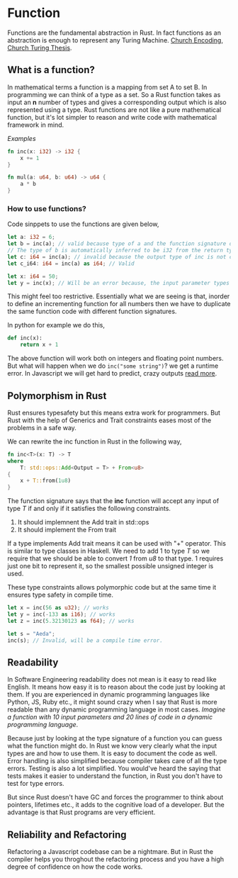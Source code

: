 # Function

Functions are the fundamental abstraction in Rust. In fact functions as an abstraction
is enough to represent any Turing Machine. [Church Encoding](https://en.wikipedia.org/wiki/Church_encoding), [Church Turing Thesis](https://en.wikipedia.org/wiki/Church%E2%80%93Turing_thesis).

## What is a function?

In mathematical terms a function is a mapping from set A to set B. In programming we can think
of a type as a set.
So a Rust function takes as input an **n** number of types and gives a corresponding output which
is also represented using a type.
Rust functions are not like a pure mathematical function, but it's lot simpler to reason and write
code with mathematical framework in mind.

*Examples*
```rust
fn inc(x: i32) -> i32 {
    x += 1
}

fn mul(a: u64, b: u64) -> u64 {
    a * b
}
```

### How to use functions?

Code sinppets to use the functions are given below,

```rust
let a: i32 = 6;
let b = inc(a); // valid because type of a and the function signature of inc matches
// The type of b is automatically inferred to be i32 from the return type of inc function
let c: i64 = inc(a); // invalid because the output type of inc is not compatible with i64.
let c_i64: i64 = inc(a) as i64; // Valid

let x: i64 = 50;
let y = inc(x); // Will be an error because, the input parameter types don't match
```

This might feel too restrictive. Essentially what we are seeing is that, inorder to define an
incrementing function for all numbers then we have to duplicate the same function code with
different function signatures.

In python for example we do this,
```python
def inc(x):
    return x + 1
```
The above function will work both on integers and floating point numbers. But
what will happen when we do ```inc("some string")```? we get a runtime error.
In Javascript we will get hard to predict, crazy outputs [read more](https://stackoverflow.com/questions/40848551/how-does-adding-string-with-integer-work-in-javascript).

## Polymorphism in Rust

Rust ensures typesafety but this means extra work for programmers.
But Rust with the help of Generics and Trait constraints eases most of the problems in a safe way.

We can rewrite the inc function in Rust in the following way,

```rust
fn inc<T>(x: T) -> T
where
    T: std::ops::Add<Output = T> + From<u8>
{
    x + T::from(1u8)
}
```
The function signature says that the **inc** function will accept any input of type *T* if and only if
it satisfies the following constraints.
1. It should implemnent the Add trait in std::ops
1. It should implement the From<u8> trait

If a type implements Add trait means it can be used with "+" operator. This is similar to type classes in
Haskell.
We need to add 1 to type *T* so we require that we should be able to convert *1* from *u8* to that type.
1 requires just one bit to represent it, so the smallest possible unsigned integer is used.

These type constraints allows polymorphic code but at the same time it ensures type safety in compile time.

```rust
let x = inc(56 as u32); // works
let y = inc(-133 as i16); // works
let z = inc(5.32130123 as f64); // works

let s = "Aeda";
inc(s); // Invalid, will be a compile time error.
```

## Readability

In Software Engineering readability does not mean is it easy to read like English.
It means how easy it is to reason about the code just by looking at them.
If you are experienced in dynamic programming languages like Python, JS, Ruby etc., it might
sound crazy when I say that Rust is more readable than any dynamic programming language in most
cases. *Imagine a function with 10 input parameters and 20 lines of code in a dynamic programming language*.

Because just by looking at the type signature of a function you can guess what the function might do.
In Rust we know very clearly what the input types are and how to use them. It is easy to document the code
as well. Error handling is also simplified because compiler takes care of all the type errors.
Testing is also a lot simplified. You would've heard the saying that tests makes it easier to
understand the function, in Rust you don't have to test for type errors.

But since Rust doesn't have GC and forces the programmer to think about pointers, lifetimes etc.,
it adds to the cognitive load of a developer. But the advantage is that Rust programs are very efficient.

## Reliability and Refactoring

Refactoring a Javascript codebase can be a nightmare. But in Rust the compiler helps you throghout the
refactoring process and you have a high degree of confidence on how the code works.
